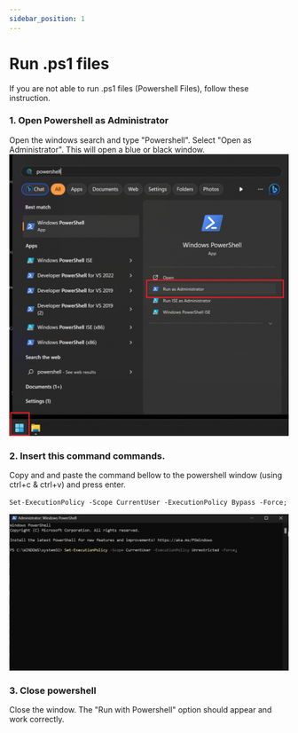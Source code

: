 ```yaml
---
sidebar_position: 1
---
```


# Run .ps1 files
If you are not able to run .ps1 files (Powershell Files), follow these instruction.
### 1. Open Powershell as Administrator
Open the windows search and type "Powershell". Select "Open as Administrator". This will open a blue or black window.
![Open Powershell as Administrator](/img/open-powershell-admin.png)
### 2. Insert this command commands.
Copy and and paste the command bellow to the powershell window (using ctrl+c & ctrl+v) and press enter.

`Set-ExecutionPolicy -Scope CurrentUser -ExecutionPolicy Bypass -Force;`

![Open Powershell as Administrator](/img/enable-ps1-scripts.png)
### 3. Close powershell
Close the window. The "Run with Powershell" option should appear and work correctly.